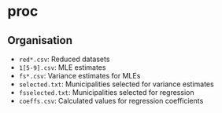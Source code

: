 # proc
## Organisation
- `red*.csv`: Reduced datasets
- `1[5-9].csv`: MLE estimates
- `fs*.csv`: Variance estimates for MLEs
- `selected.txt`: Municipalities selected for variance estimates
- `fsselected.txt`: Municipalities selected for regression
- `coeffs.csv`: Calculated values for regression coefficients
